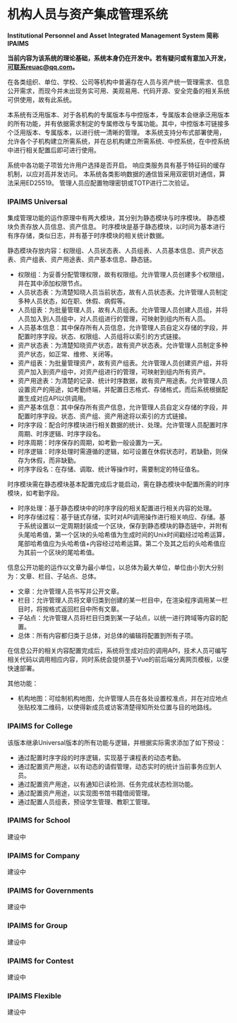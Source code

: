 # 机构人员与资产集成管理系统

**Institutional Personnel and Asset Integrated Management System 简称 IPAIMS**

**当前内容为该系统的理论基础，系统本身仍在开发中。若有疑问或有意加入开发，可联系reuac@qq.com。**

在各类组织、单位、学校、公司等机构中普遍存在人员与资产统一管理需求、信息公开需求，而现今并未出现务实可用、美观易用、代码开源、安全完备的相关系统可供使用，故有此系统。

本系统有泛用版本、对于各机构的专属版本与中控版本，专属版本会继承泛用版本的所有功能，并有依据需求制定的专属修改与专属功能。其中，中控版本可链接多个泛用版本、专属版本，以进行统一清晰的管理。
本系统支持分布式部署使用，允许各个子机构建立所需系统，并在总机构建立所需系统、中控系统，在中控系统中进行相关配置后即可进行使用。

系统中各功能子项皆允许用户选择是否开启。
响应类服务具有基于特征码的缓存机制，以应对高并发访问。
本系统各类影响数据的通信皆采用双密钥对通信，算法采用ED25519。
管理人员应配置物理密钥或TOTP进行二次验证。

### IPAIMS Universal

集成管理功能的运作原理中有两大模块，其分别为静态模块与时序模块。
静态模块负责存放人员信息、资产信息。
时序模块是基于静态模块，以时间为基本进行有序存储，类似日志，并有基于时序模块的相关统计数据。

静态模块存放内容：权限组、人员状态表、人员组表、人员基本信息、资产状态表、资产组表、资产用途表、资产基本信息、静态链。

- 权限组：为妥善分配管理权限，故有权限组。允许管理人员创建多个权限组，并在其中添加权限节点。
- 人员状态表：为清楚知晓人员当前状态，故有人员状态表。允许管理人员制定多种人员状态，如在职、休假、病假等。
- 人员组表：为批量管理人员，故有人员组表。允许管理人员创建人员组，并将人员加入到人员组中，对人员组进行的管理，可映射到组内所有人员。
- 人员基本信息：其中保存所有人员信息，允许管理人员自定义存储的字段，并配置时序字段。状态、权限组、人员组将以索引的方式链接。
- 资产状态表：为清楚知晓资产状态，故有资产状态表。允许管理人员制定多种资产状态，如正常、维修、关闭等。
- 资产组表：为批量管理资产，故有资产组表。允许管理人员创建资产组，并将资产加入到资产组中，对资产组进行的管理，可映射到组内所有资产。
- 资产用途表：为清楚的记录、统计时序数据，故有资产用途表。允许管理人员设置资产的用途，如考勤终端，并配置日志格式、存储格式，而后系统根据配置生成对应API以供调用。
- 资产基本信息：其中保存所有资产信息，允许管理人员自定义存储的字段，并配置时序字段。状态、资产组、资产用途将以索引的方式链接。
- 时序字段：配合时序模块进行相关数据的统计、处理。允许管理人员配置时序周期、时序逻辑、时序字段名。
- 时序周期：时序保存的周期，如考勤一般设置为一天。
- 时序逻辑：时序处理时需遵循的逻辑，如可设置在休假状态时，若缺勤，则保存为休假，而非缺勤。
- 时序字段名：在存储、调取、统计等操作时，需要制定的特征值名。

时序模块需在静态模块基本配置完成后才能启动，需在静态模块中配置所需的时序模块，如考勤字段。

- 时序处理：基于静态模块中的时序字段的相关配置进行相关内容的处理。
- 时序存储过程：基于链式存储，实时对API调用操作进行相关响应、存储。基于系统设置以一定周期封装成一个区块，保存到静态模块的静态链中，并附有头尾哈希值，第一个区块的头哈希值为生成时间的Unix时间戳经过哈希运算，尾部哈希值应为头哈希值+内容经过哈希运算。第二个及其之后的头哈希值应为其前一个区块的尾哈希值。

信息公开功能的运作以文章为最小单位，以总体为最大单位，单位由小到大分别为：文章、栏目、子站点、总体。

- 文章：允许管理人员书写并公开文章。
- 栏目：允许管理人员将文章归类到创建的某一栏目中，在渲染程序调用某一栏目时，将按格式返回栏目中所有文章。
- 子站点：允许管理人员将栏目归类到某一子站点，以统一进行跨域等内容的配置。
- 总体：所有内容都归类于总体，对总体的编辑将配置到所有子项。

在信息公开的相关内容配置完成后，系统将生成对应的调用API，技术人员可编写相关代码以调用相应内容，同时系统会提供基于Vue的前后端分离网页模板，以便快速部署。

其他功能：

- 机构地图：可绘制机构地图，允许管理人员在各处设置校准点，并在对应地点张贴校准二维码，以使得新成员或访客清楚得知所处位置与目的地路线。

### IPAIMS for College

该版本继承Universal版本的所有功能与逻辑，并根据实际需求添加了如下预设：

- 通过配置时序字段的时序逻辑，实现基于课程表的动态考勤。
- 通过配置资产用途，以有动态的请假管理，动态实时的统计当前事务应到人员。
- 通过配置资产用途，以有通知已读检测、任务完成状态检测功能。
- 通过配置资产用途，以实现图书馆书籍借阅管理。
- 通过配置人员组表，预设学生管理、教职工管理。

### IPAIMS for School

建设中

### IPAIMS for Company

建设中

### IPAIMS for Governments

建设中

### IPAIMS for Group

建设中

### IPAIMS for  Contest

建设中

### IPAIMS Flexible

建设中
